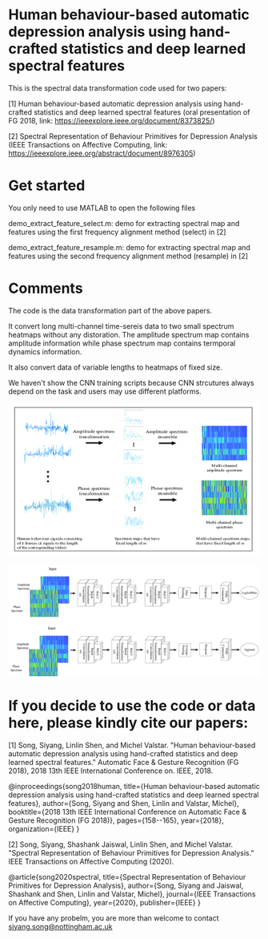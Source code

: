 # Human behaviour-based automatic depression analysis using hand-crafted statistics and deep learned spectral features

This is the spectral data transformation code used for two papers:

[1] Human behaviour-based automatic depression analysis using hand-crafted statistics and deep learned spectral features (oral presentation of FG 2018, link: https://ieeexplore.ieee.org/document/8373825/)

[2] Spectral Representation of Behaviour Primitives for Depression Analysis (IEEE Transactions on Affective Computing, link: https://ieeexplore.ieee.org/abstract/document/8976305)


# Get started

You only need to use MATLAB to open the following files

demo_extract_feature_select.m:  demo for extracting spectral map and features using the first frequency alignment method (select) in [2]

demo_extract_feature_resample.m:   demo for extracting spectral map and features using the second frequency alignment method (resample) in [2]


# Comments

The code is the data transformation part of the above papers.

It convert long multi-channel time-sereis data to two small spectrum heatmaps without any distoration. The amplitude spectrum map contains amplitude information while phase spectrum map contains termporal dynamics information.

It also convert data of variable lengths to heatmaps of fixed size.

We haven't show the CNN training scripts because CNN strcutures always depend on the task and users may use different platforms. 


![alt text](https://github.com/SSYSteve/Human-behaviour-based-depression-analysis-using-hand-crafted-statistics-and-deep-learned/blob/master/Figure/Picture1.png)

![alt text](https://github.com/SSYSteve/Human-behaviour-based-depression-analysis-using-hand-crafted-statistics-and-deep-learned/blob/master/Figure/Picture2.png)



# If you decide to use the code or data here, please kindly cite our papers:

[1] Song, Siyang, Linlin Shen, and Michel Valstar. "Human behaviour-based automatic depression analysis using hand-crafted statistics and deep learned spectral features." Automatic Face & Gesture Recognition (FG 2018), 2018 13th IEEE International Conference on. IEEE, 2018.

@inproceedings{song2018human,
  title={Human behaviour-based automatic depression analysis using hand-crafted statistics and deep learned spectral features},
  author={Song, Siyang and Shen, Linlin and Valstar, Michel},
  booktitle={2018 13th IEEE International Conference on Automatic Face \& Gesture Recognition (FG 2018)},
  pages={158--165},
  year={2018},
  organization={IEEE}
}

[2] Song, Siyang, Shashank Jaiswal, Linlin Shen, and Michel Valstar. "Spectral Representation of Behaviour Primitives for Depression Analysis." IEEE Transactions on Affective Computing (2020). 

@article{song2020spectral,
  title={Spectral Representation of Behaviour Primitives for Depression Analysis},
  author={Song, Siyang and Jaiswal, Shashank and Shen, Linlin and Valstar, Michel},
  journal={IEEE Transactions on Affective Computing},
  year={2020},
  publisher={IEEE}
}

If you have any probelm, you are more than welcome to contact siyang.song@nottingham.ac.uk
